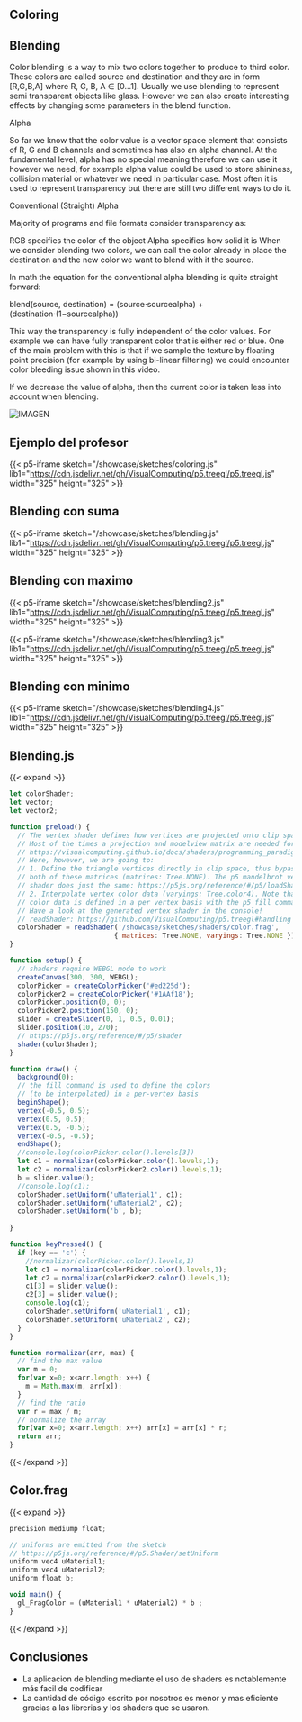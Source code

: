 ## Coloring

## Blending

Color blending is a way to mix two colors together to produce to third color. These colors are called source and destination and they are in form [R,G,B,A] where R, G, B, A ∈ [0...1]. Usually we use blending to represent semi transparent objects like glass. However we can also create interesting effects by changing some parameters in the blend function.

Alpha

So far we know that the color value is a vector space element that consists of R, G and B channels and sometimes has also an alpha channel. At the fundamental level, alpha has no special meaning therefore we can use it however we need, for example alpha value could be used to store shininess, collision material or whatever we need in particular case. Most often it is used to represent transparency but there are still two different ways to do it.

Conventional (Straight) Alpha

Majority of programs and file formats consider transparency as:

RGB specifies the color of the object
Alpha specifies how solid it is
When we consider blending two colors, we can call the color already in place the destination and the new color we want to blend with it the source.

In math the equation for the conventional alpha blending is quite straight forward:

blend(source, destination) = (source⋅sourcealpha) + (destination⋅(1−sourcealpha))

This way the transparency is fully independent of the color values. For example we can have fully transparent color that is either red or blue. One of the main problem with this is that if we sample the texture by floating point precision (for example by using bi-linear filtering) we could encounter color bleeding issue shown in this video.

If we decrease the value of alpha, then the current color is taken less into account when blending.

![IMAGEN](/showcase/assets/bbb.png)

## Ejemplo del profesor

{{< p5-iframe sketch="/showcase/sketches/coloring.js" lib1="https://cdn.jsdelivr.net/gh/VisualComputing/p5.treegl/p5.treegl.js" width="325" height="325" >}}

## Blending con suma 

{{< p5-iframe sketch="/showcase/sketches/blending.js" lib1="https://cdn.jsdelivr.net/gh/VisualComputing/p5.treegl/p5.treegl.js" width="325" height="325" >}}

## Blending con maximo

{{< p5-iframe sketch="/showcase/sketches/blending2.js" lib1="https://cdn.jsdelivr.net/gh/VisualComputing/p5.treegl/p5.treegl.js" width="325" height="325" >}}

{{< p5-iframe sketch="/showcase/sketches/blending3.js" lib1="https://cdn.jsdelivr.net/gh/VisualComputing/p5.treegl/p5.treegl.js" width="325" height="325" >}}

## Blending con minimo

{{< p5-iframe sketch="/showcase/sketches/blending4.js" lib1="https://cdn.jsdelivr.net/gh/VisualComputing/p5.treegl/p5.treegl.js" width="325" height="325" >}}

## Blending.js

{{< expand >}}
```js
let colorShader;
let vector;
let vector2;

function preload() {
  // The vertex shader defines how vertices are projected onto clip space.
  // Most of the times a projection and modelview matrix are needed for it:
  // https://visualcomputing.github.io/docs/shaders/programming_paradigm/
  // Here, however, we are going to:
  // 1. Define the triangle vertices directly in clip space, thus bypassing
  // both of these matrices (matrices: Tree.NONE). The p5 mandelbrot vertex
  // shader does just the same: https://p5js.org/reference/#/p5/loadShader
  // 2. Interpolate vertex color data (varyings: Tree.color4). Note that
  // color data is defined in a per vertex basis with the p5 fill command.
  // Have a look at the generated vertex shader in the console!
  // readShader: https://github.com/VisualComputing/p5.treegl#handling
  colorShader = readShader('/showcase/sketches/shaders/color.frag',
                          { matrices: Tree.NONE, varyings: Tree.NONE });
}

function setup() {
  // shaders require WEBGL mode to work
  createCanvas(300, 300, WEBGL);
  colorPicker = createColorPicker('#ed225d');
  colorPicker2 = createColorPicker('#1AAf18');
  colorPicker.position(0, 0);
  colorPicker2.position(150, 0);
  slider = createSlider(0, 1, 0.5, 0.01);
  slider.position(10, 270);
  // https://p5js.org/reference/#/p5/shader
  shader(colorShader);
}

function draw() {
  background(0);
  // the fill command is used to define the colors
  // (to be interpolated) in a per-vertex basis
  beginShape();
  vertex(-0.5, 0.5);
  vertex(0.5, 0.5);
  vertex(0.5, -0.5);
  vertex(-0.5, -0.5);
  endShape();
  //console.log(colorPicker.color().levels[3])
  let c1 = normalizar(colorPicker.color().levels,1);
  let c2 = normalizar(colorPicker2.color().levels,1);
  b = slider.value(); 
  //console.log(c1);
  colorShader.setUniform('uMaterial1', c1);
  colorShader.setUniform('uMaterial2', c2);
  colorShader.setUniform('b', b);
  
}

function keyPressed() {
  if (key == 'c') {
    //normalizar(colorPicker.color().levels,1)
    let c1 = normalizar(colorPicker.color().levels,1);
    let c2 = normalizar(colorPicker2.color().levels,1);
    c1[3] = slider.value(); 
    c2[3] = slider.value(); 
    console.log(c1);
    colorShader.setUniform('uMaterial1', c1);
    colorShader.setUniform('uMaterial2', c2);
  }
}

function normalizar(arr, max) {
  // find the max value
  var m = 0;
  for(var x=0; x<arr.length; x++) {
    m = Math.max(m, arr[x]);
  }
  // find the ratio
  var r = max / m;
  // normalize the array
  for(var x=0; x<arr.length; x++) arr[x] = arr[x] * r;
  return arr;
}
```
{{< /expand >}}

## Color.frag

{{< expand >}}
```js
precision mediump float;

// uniforms are emitted from the sketch
// https://p5js.org/reference/#/p5.Shader/setUniform
uniform vec4 uMaterial1;
uniform vec4 uMaterial2;
uniform float b;

void main() {
  gl_FragColor = (uMaterial1 * uMaterial2) * b ;
}
```
{{< /expand >}}

## Conclusiones

- La aplicacion de blending mediante el uso de shaders es notablemente más facil de codificar
- La cantidad de código escrito por nosotros es menor y mas eficiente gracias a las librerias y los shaders que se usaron.